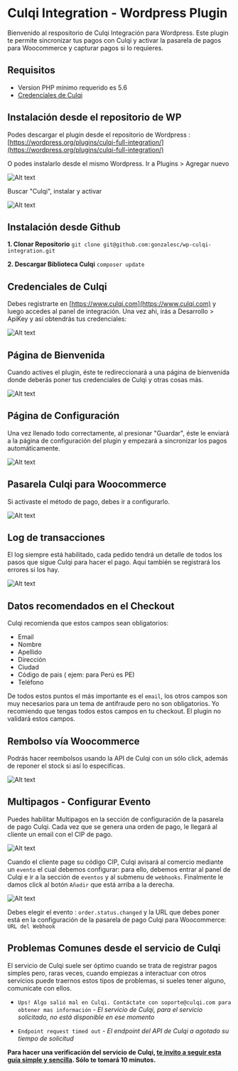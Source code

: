 # Culqi Integration - Wordpress Plugin

Bienvenido al respositorio de Culqi Integración para Wordpress. Este plugin te permite sincronizar tus pagos con Culqi y activar la pasarela de pagos para Woocommerce y capturar pagos si lo requieres.


## Requisitos ##

- Version PHP mínimo requerido es 5.6
- [Credenciales de Culqi](https://www.culqi.com)


## Instalación desde el repositorio de WP ##

Podes descargar el plugin desde el repositorio de Wordpress :
[https://wordpress.org/plugins/culqi-full-integration/](https://wordpress.org/plugins/culqi-full-integration/)


O podes instalarlo desde el mismo Wordpress. Ir a Plugins > Agregar nuevo

![Alt text](https://www.letsgodev.com/wp-content/uploads/2015/08/install_plugin1.png "Add New Plugin")

Buscar "Culqi", instalar y activar

![Alt text](https://www.letsgodev.com/wp-content/uploads/2015/07/plugin.jpg "Add New Plugin")


## Instalación desde Github ##

**1. Clonar Repositorio**
```git clone git@github.com:gonzalesc/wp-culqi-integration.git```

**2. Descargar Biblioteca Culqi**
```composer update```


## Credenciales de Culqi ##

Debes registrarte en [https://www.culqi.com](https://www.culqi.com) y luego accedes al panel de integración. Una vez ahi, irás a Desarrollo > ApiKey y así obtendrás tus credenciales:

![Alt text](https://www.letsgodev.com/wp-content/uploads/2019/04/apikey.png "Credenciales Culqi")

## Página de Bienvenida ##

Cuando actives el plugin, éste te redireccionará a una página de bienvenida donde deberás poner tus credenciales de Culqi y otras cosas más.

![Alt text](https://www.letsgodev.com/wp-content/uploads/2015/07/welcome.jpg "Welcome Page")


## Página de Configuración ##

Una vez llenado todo correctamente, al presionar "Guardar", éste le enviará a la página de configuración del plugin y empezará a sincronizar los pagos automáticamente.

![Alt text](https://www.letsgodev.com/wp-content/uploads/2015/07/settings.jpg "Configure you Settings page")


## Pasarela Culqi para Woocommerce ##

Si activaste el método de pago, debes ir a configurarlo.

![Alt text](https://www.letsgodev.com/wp-content/uploads/2015/07/woo2.jpg "Woocommerce Payment")


## Log de transacciones ##

El log siempre está habilitado, cada pedido tendrá un detalle de todos los pasos que sigue Culqi para hacer el pago. Aqui también se registrará los errores si los hay.

![Alt text](https://www.letsgodev.com/wp-content/uploads/2015/07/log.jpg "Log")


## Datos recomendados en el Checkout ##

Culqi recomienda que estos campos sean obligatorios:

- Email
- Nombre
- Apellido
- Dirección
- Ciudad
- Código de pais ( ejem: para Perú es PE)
- Teléfono

De todos estos puntos el más importante es el `email`, los otros campos son muy necesarios para un tema de antifraude pero no son obligatorios. Yo recomiendo que tengas todos estos campos en tu checkout. El plugin no validará estos campos.


## Rembolso vía Woocommerce ##

Podrás hacer reembolsos usando la API de Culqi con un sólo click, además de reponer el stock si así lo especificas.

![Alt text](https://www.letsgodev.com/wp-content/uploads/2020/06/woo_refund.jpg "Refund")


## Multipagos - Configurar Evento ##

Puedes habilitar Multipagos en la sección de configuración de la pasarela de pago Culqi. Cada vez que se genera una orden de pago, le llegará al cliente un email con el CIP de pago.

![Alt text](https://www.letsgodev.com/wp-content/uploads/2020/06/webhook_settings.jpg "Multipagos")


Cuando el cliente page su código CIP, Culqi avisará al comercio mediante un `evento` el cual debemos configurar: para ello, debemos entrar al panel de Culqi e ir a la sección de `eventos` y al submenu de `webhooks`. Finalmente le damos click al botón `Añadir` que está arriba a la derecha.

![Alt text](https://www.letsgodev.com/wp-content/uploads/2015/07/webhook_create.jpg "Event")


Debes elegir el evento : `order.status.changed`
y la URL que debes poner está en la configuración de la pasarela de pago Culqi para Woocommerce: `URL del Webhook`


## Problemas Comunes desde el servicio de Culqi ##

El servicio de Culqi suele ser óptimo cuando se trata de registrar pagos simples pero, raras veces, cuando empiezas a interactuar con otros servicios puede traernos estos tipos de problemas, si sueles tener alguno, comunicate con ellos.

- `Ups! Algo salió mal en Culqi. Contáctate con soporte@culqi.com para obtener mas información` - *El servicio de Culqi, para el servicio solicitado, no está disponible en ese momento*

- `Endpoint request timed out` - *El endpoint del API de Culqi a agotado su tiempo de solicitud*


**Para hacer una verificación del servicio de Culqi, [te invito a seguir esta guía simple y sencilla](https://blog.letsgodev.com/tips-es/verificar-servicio-de-culqi-en-10-minutos/). Sólo te tomará 10 minutos.**